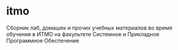 # itmo
Сборник лаб, домашек и прочих учебных материалов во время обучения в ИТМО на факультете Системное и Прикладное Программное Обеспечение
